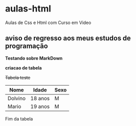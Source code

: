 # aulas-html
 Aulas de Css e Html com Curso em Video
## aviso de regresso aos meus estudos de programação
**Testando sobre MarkDown**

__criacao de tabela__

~~Tabela teste~~

Nome | Idade | Sexo
---|---|---|
Dolvino | 18 anos | M
Mario | 19 anos | M

Fim da tabela

